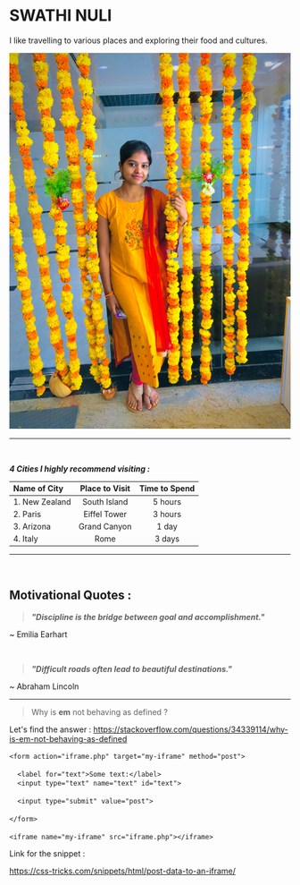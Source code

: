 # SWATHI NULI

I like travelling to various places and exploring their food and cultures.

![AboutMe](./Swathi%20Nuli.jpg)


---
<br>

***4 Cities I highly recommend visiting :***


|  Name of City  | Place to Visit | Time to Spend |
| :------------ | :------------: | :-----------: |
| 1. New Zealand    | South Island   | 5 hours       |
| 2. Paris          | Eiffel Tower   | 3 hours       |
| 3. Arizona        | Grand Canyon   | 1 day         |
| 4. Italy          |  Rome          | 3 days        |

---
<br>

## Motivational Quotes :

> ***"Discipline is the bridge between goal and accomplishment."***

~ Emilia Earhart

<br>

>***"Difficult roads often lead to beautiful destinations."***

~ Abraham Lincoln

---
>Why is **em** not behaving as defined ?

Let's find the answer : <https://stackoverflow.com/questions/34339114/why-is-em-not-behaving-as-defined>

```
<form action="iframe.php" target="my-iframe" method="post">
			
  <label for="text">Some text:</label>
  <input type="text" name="text" id="text">
			
  <input type="submit" value="post">
			
</form>
		
<iframe name="my-iframe" src="iframe.php"></iframe>

```

Link for the snippet :

<https://css-tricks.com/snippets/html/post-data-to-an-iframe/>